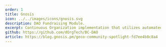 ```yaml
---
order: 1
title: Gnosis
icon: ../../images/icons/gnosis.svg
description: DAO Fundraising Module.
excerpt: Continuous Organization implementation that utilizes automated market makers and scalable dividend distribution to reimagine accountable capital formation
github: https://github.com/dOrgTech/BC-DAO
article: https://blog.gnosis.pm/geco-community-spotlight-fd7ee4b8c8a4
---
```

